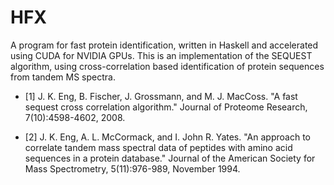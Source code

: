 HFX
===

A program for fast protein identification, written in Haskell and accelerated
using CUDA for NVIDIA GPUs. This is an implementation of the SEQUEST algorithm,
using cross-correlation based identification of protein sequences from tandem MS
spectra.

  * [1] J. K. Eng, B. Fischer, J. Grossmann, and M. J. MacCoss. "A fast sequest
        cross correlation algorithm." Journal of Proteome Research,
        7(10):4598-4602, 2008.

  * [2] J. K. Eng, A. L. McCormack, and I. John R. Yates. "An approach to
        correlate tandem mass spectral data of peptides with amino acid sequences
        in a protein database." Journal of the American Society for Mass
        Spectrometry, 5(11):976-989, November 1994.

